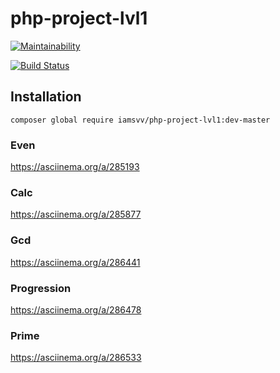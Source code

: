# php-project-lvl1

[![Maintainability](https://api.codeclimate.com/v1/badges/26bcfef5b9bdd7bdfb2f/maintainability)](https://codeclimate.com/github/vvgromo/php-project-lvl1/maintainability)

[![Build Status](https://travis-ci.org/vvgromo/php-project-lvl1.svg?branch=master)](https://travis-ci.org/vvgromo/php-project-lvl1)

## Installation

`composer global require iamsvv/php-project-lvl1:dev-master`

### Even

https://asciinema.org/a/285193

### Calc

https://asciinema.org/a/285877

### Gcd

https://asciinema.org/a/286441

### Progression

https://asciinema.org/a/286478

### Prime

https://asciinema.org/a/286533
